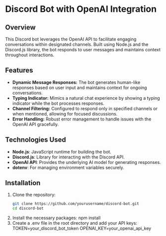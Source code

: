 # Discord Bot with OpenAI Integration

## Overview

This Discord bot leverages the OpenAI API to facilitate engaging conversations within designated channels. Built using Node.js and the Discord.js library, the bot responds to user messages and maintains context throughout interactions.

## Features

- **Dynamic Message Responses:** The bot generates human-like responses based on user input and maintains context for ongoing conversations.
- **Typing Indicator:** Mimics a natural chat experience by showing a typing indicator while the bot processes responses.
- **Channel Filtering:** Configured to respond only in specified channels or when mentioned, allowing for focused discussions.
- **Error Handling:** Robust error management to handle issues with the OpenAI API gracefully.

## Technologies Used

- **Node.js**: JavaScript runtime for building the bot.
- **Discord.js**: Library for interacting with the Discord API.
- **OpenAI API**: Provides the underlying AI model for generating responses.
- **dotenv**: For managing environment variables securely.

## Installation

1. Clone the repository:
   ```bash
   git clone https://github.com/yourusername/discord-bot.git
   cd discord-bot

2. Install the necessary packages: npm install
3. Create a .env file in the root directory and add your API keys:
   TOKEN=your_discord_bot_token
   OPENAI_KEY=your_openai_api_key
